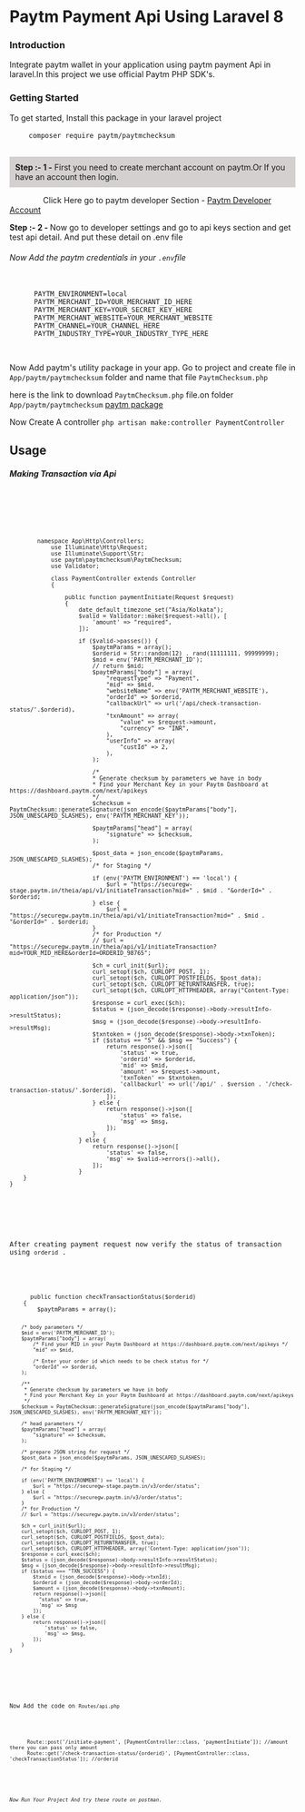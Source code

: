 <h1>Paytm Payment Api Using Laravel 8</h1>
    <h3>Introduction</h3>
    <p>
      Integrate paytm wallet in your application using paytm payment Api in
      laravel.In this project we use official Paytm PHP SDK's.
    </p>
    <h3>Getting Started</h3>
    <p>To get started, Install this package in your laravel project</p>
    <pre>
    <code>composer require paytm/paytmchecksum</code>
    </pre>
    <p
      style="padding: 10px 10px 10px 10px; background-color: rgb(212, 208, 208)"
    >
      <span><b>Step :- 1 -</b></span> First you need to create merchant account
      on paytm.Or If you have an account then login.
    </p>
    &nbsp;&nbsp;&nbsp;&nbsp;&nbsp;&nbsp;&nbsp;&nbsp;&nbsp;&nbsp;&nbsp;&nbsp;&nbsp;&nbsp;&nbsp;<span
      >Click Here go to paytm developer Section - </span
    ><a href="https://developer.paytm.com/">Paytm Developer Account</a>
    <p>
      <span
        ><b>Step :- 2 - </b>Now go to developer settings and go to api keys
        section and get test api detail. And put these detail on .env file</span
      >
    </p>
    <h6>Now Add the paytm credentials in your <code>.env</code>file</h6>
    <pre>
    <code>
      PAYTM_ENVIRONMENT=local 
      PAYTM_MERCHANT_ID=YOUR_MERCHANT_ID_HERE
      PAYTM_MERCHANT_KEY=YOUR_SECRET_KEY_HERE
      PAYTM_MERCHANT_WEBSITE=YOUR_MERCHANT_WEBSITE
      PAYTM_CHANNEL=YOUR_CHANNEL_HERE
      PAYTM_INDUSTRY_TYPE=YOUR_INDUSTRY_TYPE_HERE
    </code>
  </pre>
    <p>Now Add paytm's utility package in your app. Go to project and create file in <code>App/paytm/paytmchecksum</code> folder and name that file <code>PaytmChecksum.php</code></p>
    <p>here is the link to download <code>PaytmChecksum.php</code> file.on folder <code>App/paytm/paytmchecksum</code>  <a href="https://github.com/paytm/Paytm_PHP_Checksum/blob/master/paytmchecksum/PaytmChecksum.php">paytm package</a></p>
    <p>Now Create A controller <code>php artisan make:controller PaymentController</code></p>
    <h2>Usage</h2>
    <h5>Making Transaction via Api</h5>
    <pre>
    <code>
      <p><?php</p>

            namespace App\Http\Controllers;
                use Illuminate\Http\Request;
                use Illuminate\Support\Str;
                use paytm\paytmchecksum\PaytmChecksum;
                use Validator;

                class PaymentController extends Controller
                {

                    public function paymentInitiate(Request $request)
                    {
                        date_default_timezone_set("Asia/Kolkata");
                        $valid = Validator::make($request->all(), [
                            'amount' => "required",
                        ]);

                        if ($valid->passes()) {
                            $paytmParams = array();
                            $orderid = Str::random(12) . rand(11111111, 99999999);
                            $mid = env('PAYTM_MERCHANT_ID');
                            // return $mid;
                            $paytmParams["body"] = array(
                                "requestType" => "Payment",
                                "mid" => $mid,
                                "websiteName" => env('PAYTM_MERCHANT_WEBSITE'),
                                "orderId" => $orderid,
                                "callbackUrl" => url('/api/check-transaction-status/'.$orderid),
                                "txnAmount" => array(
                                    "value" => $request->amount,
                                    "currency" => "INR",
                                ),
                                "userInfo" => array(
                                    "custId" => 2,
                                ),
                            );

                            /*
                            * Generate checksum by parameters we have in body
                            * Find your Merchant Key in your Paytm Dashboard at https://dashboard.paytm.com/next/apikeys
                            */
                            $checksum = PaytmChecksum::generateSignature(json_encode($paytmParams["body"], JSON_UNESCAPED_SLASHES), env('PAYTM_MERCHANT_KEY'));

                            $paytmParams["head"] = array(
                                "signature" => $checksum,
                            );

                            $post_data = json_encode($paytmParams, JSON_UNESCAPED_SLASHES);
                            /* for Staging */

                            if (env('PAYTM_ENVIRONMENT') == 'local') {
                                $url = "https://securegw-stage.paytm.in/theia/api/v1/initiateTransaction?mid=" . $mid . "&orderId=" . $orderid;
                            } else {
                                $url = "https://securegw.paytm.in/theia/api/v1/initiateTransaction?mid=" . $mid . "&orderId=" . $orderid;
                            }
                            /* for Production */
                            // $url = "https://securegw.paytm.in/theia/api/v1/initiateTransaction?mid=YOUR_MID_HERE&orderId=ORDERID_98765";

                            $ch = curl_init($url);
                            curl_setopt($ch, CURLOPT_POST, 1);
                            curl_setopt($ch, CURLOPT_POSTFIELDS, $post_data);
                            curl_setopt($ch, CURLOPT_RETURNTRANSFER, true);
                            curl_setopt($ch, CURLOPT_HTTPHEADER, array("Content-Type: application/json"));
                            $response = curl_exec($ch);
                            $status = (json_decode($response)->body->resultInfo->resultStatus);
                            $msg = (json_decode($response)->body->resultInfo->resultMsg);
                            $txntoken = (json_decode($response)->body->txnToken);
                            if ($status == "S" && $msg == "Success") {
                                return response()->json([
                                    'status' => true,
                                    'orderid' => $orderid,
                                    'mid' => $mid,
                                    'amount' => $request->amount,
                                    'txnToken' => $txntoken,
                                    'callbackurl' => url('/api/' . $version . '/check-transaction-status/'.$orderid),
                                ]);
                            } else {
                                return response()->json([
                                    'status' => false,
                                    'msg' => $msg,
                                ]);
                            }
                        } else {
                            return response()->json([
                                'status' => false,
                                'msg' => $valid->errors()->all(),
                            ]);
                        }
        }
    }

  </pre>
  <p>After creating payment request now verify the status of transaction using <code>orderid</code> .</p>
  <pre>
    <code>
      public function checkTransactionStatus($orderid)
    {
        $paytmParams = array();

        /* body parameters */
        $mid = env('PAYTM_MERCHANT_ID');
        $paytmParams["body"] = array(
            /* Find your MID in your Paytm Dashboard at https://dashboard.paytm.com/next/apikeys */
            "mid" => $mid,

            /* Enter your order id which needs to be check status for */
            "orderId" => $orderid,
        );

        /**
         * Generate checksum by parameters we have in body
         * Find your Merchant Key in your Paytm Dashboard at https://dashboard.paytm.com/next/apikeys
         */
        $checksum = PaytmChecksum::generateSignature(json_encode($paytmParams["body"], JSON_UNESCAPED_SLASHES), env('PAYTM_MERCHANT_KEY'));

        /* head parameters */
        $paytmParams["head"] = array(
            "signature" => $checksum,
        );

        /* prepare JSON string for request */
        $post_data = json_encode($paytmParams, JSON_UNESCAPED_SLASHES);

        /* for Staging */

        if (env('PAYTM_ENVIRONMENT') == 'local') {
            $url = "https://securegw-stage.paytm.in/v3/order/status";
        } else {
            $url = "https://securegw.paytm.in/v3/order/status";
        }
        /* for Production */
        // $url = "https://securegw.paytm.in/v3/order/status";

        $ch = curl_init($url);
        curl_setopt($ch, CURLOPT_POST, 1);
        curl_setopt($ch, CURLOPT_POSTFIELDS, $post_data);
        curl_setopt($ch, CURLOPT_RETURNTRANSFER, true);
        curl_setopt($ch, CURLOPT_HTTPHEADER, array('Content-Type: application/json'));
        $response = curl_exec($ch);
        $status = (json_decode($response)->body->resultInfo->resultStatus);
        $msg = (json_decode($response)->body->resultInfo->resultMsg);
        if ($status === "TXN_SUCCESS") {
            $txnid = (json_decode($response)->body->txnId);
            $orderid = (json_decode($response)->body->orderId);
            $amount = (json_decode($response)->body->txnAmount);
            return response()->json([
              "status" => true,
              'msg' => $msg
            ]);
        } else {
            return response()->json([
                'status' => false,
                'msg' => $msg,
            ]);
        }
    }
  </pre>

  <p>Now Add the code on <code>Routes/api.php</code></p>
  <pre>
    <code>
      Route::post('/initiate-payment', [PaymentController::class, 'paymentInitiate']); //amount   there you can pass only amount
      Route::get('/check-transaction-status/{orderid}', [PaymentController::class, 'checkTransactionStatus']); //orderid
  </pre>
  
  <h6>Now Run Your Project And try these route on postman.</h6>
